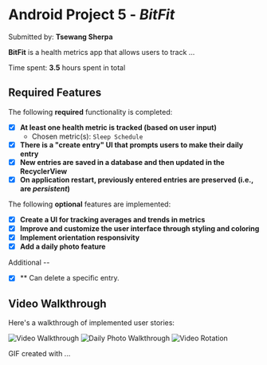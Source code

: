 # Android Project 5 - *BitFit*

Submitted by: **Tsewang Sherpa**

**BitFit** is a health metrics app that allows users to track ... 

Time spent: **3.5** hours spent in total

## Required Features

The following **required** functionality is completed:

- [X] **At least one health metric is tracked (based on user input)**
    - Chosen metric(s): `Sleep Schedule`
- [X] **There is a "create entry" UI that prompts users to make their daily entry**
- [X] **New entries are saved in a database and then updated in the RecyclerView**
- [X] **On application restart, previously entered entries are preserved (i.e., are *persistent*)**

The following **optional** features are implemented:

- [X] **Create a UI for tracking averages and trends in metrics**
- [X] **Improve and customize the user interface through styling and coloring**
- [X] **Implement orientation responsivity**
- [X] **Add a daily photo feature**

Additional --
-[X] ** Can delete a specific entry.

## Video Walkthrough

Here's a walkthrough of implemented user stories:

<img src='MainGIF.gif' title='Video Walkthrough' width='' alt='Video Walkthrough' />
<img src='PhotoGIF.gif' title='Video Walkthrough' width='' alt='Daily Photo Walkthrough' />
<img src='RotationGIF.gif' title='Rotation' width='' alt='Video Rotation' />

<!-- Replace this with whatever GIF tool you used! -->
GIF created with ...
<!-- Recommended tools:
[ScreenToGif](https://www.screentogif.com/) for Windows


## Notes
Using local database to store the sleep schedule for personal benefit. Also for daily photo, I am getting a random gif from "https://yesno.wtf/api"


## License

    Copyright [2024] [Tsewang Sherpa]

    Licensed under the Apache License, Version 2.0 (the "License");
    you may not use this file except in compliance with the License.
    You may obtain a copy of the License at

        http://www.apache.org/licenses/LICENSE-2.0

    Unless required by applicable law or agreed to in writing, software
    distributed under the License is distributed on an "AS IS" BASIS,
    WITHOUT WARRANTIES OR CONDITIONS OF ANY KIND, either express or implied.
    See the License for the specific language governing permissions and
    limitations under the License.